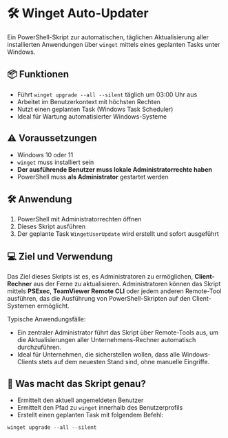# 🛠️ Winget Auto-Updater

Ein PowerShell-Skript zur automatischen, täglichen Aktualisierung aller installierten Anwendungen über `winget` mittels eines geplanten Tasks unter Windows.

## 📦 Funktionen

- Führt `winget upgrade --all --silent` täglich um 03:00 Uhr aus
- Arbeitet im Benutzerkontext mit höchsten Rechten
- Nutzt einen geplanten Task (Windows Task Scheduler)
- Ideal für Wartung automatisierter Windows-Systeme

## ⚠️ Voraussetzungen

- Windows 10 oder 11
- `winget` muss installiert sein
- **Der ausführende Benutzer muss lokale Administratorrechte haben**
- PowerShell muss **als Administrator** gestartet werden

## 🛠️ Anwendung

1. PowerShell mit Administratorrechten öffnen  
2. Dieses Skript ausführen  
3. Der geplante Task `WingetUserUpdate` wird erstellt und sofort ausgeführt

## 💻 Ziel und Verwendung

Das Ziel dieses Skripts ist es, es Administratoren zu ermöglichen, **Client-Rechner** aus der Ferne zu aktualisieren. Administratoren können das Skript mittels **PSExec**, **TeamViewer Remote CLI** oder jedem anderen Remote-Tool ausführen, das die Ausführung von PowerShell-Skripten auf den Client-Systemen ermöglicht.

Typische Anwendungsfälle:
- Ein zentraler Administrator führt das Skript über Remote-Tools aus, um die Aktualisierungen aller Unternehmens-Rechner automatisch durchzuführen.
- Ideal für Unternehmen, die sicherstellen wollen, dass alle Windows-Clients stets auf dem neuesten Stand sind, ohne manuelle Eingriffe.

## 📁 Was macht das Skript genau?

- Ermittelt den aktuell angemeldeten Benutzer
- Ermittelt den Pfad zu `winget` innerhalb des Benutzerprofils
- Erstellt einen geplanten Task mit folgendem Befehl:

```powershell
winget upgrade --all --silent
